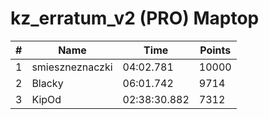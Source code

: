 # kz_erratum_v2 (PRO) Maptop

|  # | Name | Time | Points |
|-------------- | -------------- | -------------- | -------------- | 
| 1 | smieszneznaczki | 04:02.781 | 10000 | 
| 2 | Blacky | 06:01.742 | 9714 | 
| 3 | KipOd | 02:38:30.882 | 7312 | 

